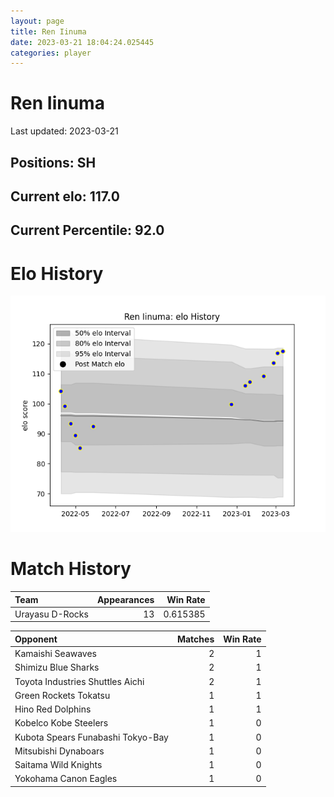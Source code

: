```yaml
---  
layout: page  
title: Ren Iinuma  
date: 2023-03-21 18:04:24.025445  
categories: player  
---
```

# Ren Iinuma


Last updated: 2023-03-21
## Positions: SH

## Current elo: 117.0

## Current Percentile: 92.0

# Elo History


![elo history](history_RenIinuma.png)
# Match History


| Team            |   Appearances |   Win Rate |
|:----------------|--------------:|-----------:|
| Urayasu D-Rocks |            13 |   0.615385 |

| Opponent                          |   Matches |   Win Rate |
|:----------------------------------|----------:|-----------:|
| Kamaishi Seawaves                 |         2 |          1 |
| Shimizu Blue Sharks               |         2 |          1 |
| Toyota Industries Shuttles Aichi  |         2 |          1 |
| Green Rockets Tokatsu             |         1 |          1 |
| Hino Red Dolphins                 |         1 |          1 |
| Kobelco Kobe Steelers             |         1 |          0 |
| Kubota Spears Funabashi Tokyo-Bay |         1 |          0 |
| Mitsubishi Dynaboars              |         1 |          0 |
| Saitama Wild Knights              |         1 |          0 |
| Yokohama Canon Eagles             |         1 |          0 |